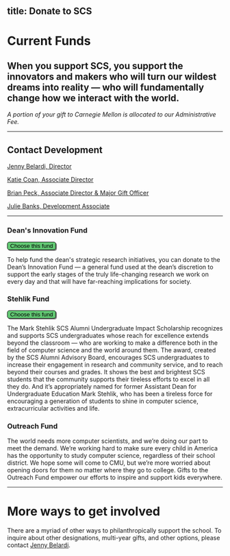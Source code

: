 title: Donate to SCS
---

# Current Funds

## When you support SCS, you support the innovators and makers who will turn our wildest dreams into reality — who will fundamentally change how we interact with the world.

_A portion of your gift to Carnegie Mellon is allocated to our Administrative Fee._

***

## Contact Development

[Jenny Belardi, Director](directory/jennifer_belardi)

[Katie Coan, Associate Director](/directory/katherine_coan)

[Brian Peck, Associate Director & Major Gift Officer](/directory/brian_peck)

[Julie Banks, Development Associate](/directory/julie_banks)

***

### Dean's Innovation Fund 
<input style="display: inline-block;-webkit-appearance: none;border: 1px solid black;background: #62C773;box-shadow: 2px 2px 1px grey;color: black;font-weight: 300;border-radius: 5px;margin-right: 5px;margin-left: 0px;cursor: pointer;top: 0;left: 0;&amp;:focus {outline: 0;}&amp;:hover{cursor: pointer;box-shadow: $box-shadow-hover;position: relative;top: -.1em;left: -.1em;}" type="button" value="Choose this fund" onclick="window.open('https://securelb.imodules.com/s/1410/giving/form-social.aspx?sid=1410&amp;gid=1&amp;pgid=382&amp;cid=990&amp;appealcode=A3875&amp;dids=82')">

To help fund the dean's strategic research initiatives, you can donate to the Dean’s Innovation Fund — a general fund used at the dean’s discretion to support the early stages of the truly life-changing research we work on every day and that will have far-reaching implications for society.

### Stehlik Fund  
<input style="display: inline-block;-webkit-appearance: none;border: 1px solid black;background: #62C773;box-shadow: 2px 2px 1px grey;color: black;font-weight: 300;border-radius: 5px;margin-right: 5px;margin-left: 0px;cursor: pointer;top: 0;left: 0;&amp;:focus {outline: 0;}&amp;:hover{cursor: pointer;box-shadow: $box-shadow-hover;position: relative;top: -.1em;left: -.1em;}" type="button" value="Choose this fund" onclick="window.open('https://securelb.imodules.com/s/1410/giving/form.aspx?sid=1410&id=1&pgid=382&cid=990&appealcode=A3875&dids=171')">

The Mark Stehlik SCS Alumni Undergraduate Impact Scholarship recognizes and supports SCS undergraduates whose reach for excellence extends beyond the classroom — who are working to make a difference both in the field of computer science and the world around them. The award, created by the SCS Alumni Advisory Board, encourages SCS undergraduates to increase their engagement in research and community service, and to reach beyond their courses and grades. It shows the best and brightest SCS students that the community supports their tireless efforts to excel in all they do. And it’s appropriately named for former Assistant Dean for Undergraduate Education Mark Stehlik, who has been a tireless force for encouraging a generation of students to shine in computer science, extracurricular activities and life.

### Outreach Fund

The world needs more computer scientists, and we’re doing our part to meet the demand. We’re working hard to make sure every child in America has the opportunity to study computer science, regardless of their school district. We hope some will come to CMU, but we’re more worried about opening doors for them no matter where they go to college. Gifts to the Outreach Fund empower our efforts to inspire and support kids everywhere.

***

# More ways to get involved

There are a myriad of other ways to philanthropically support the school. To inquire about other designations, multi-year gifts, and other options, please contact [Jenny Belardi](/directory/jennifer_belardi).

<style>
.content-body p a {
  text-decoration: underline;
  color: #900;
}

.content-body img {
  width: 100%
}

.content-title a {
  transition: color .3s ease;
}

.content-title a:hover{
  text-decoration: none;
}

.content-meta {
  margin-top: .5em;
  margin-bottom: 0;
}

.content-body h1 {
  font-weight: bold;
  background: #eee;
  margin: -2rem -1.5rem 1rem -1.5rem;
  padding: 3rem 1.5rem 1.5rem 1.5rem;
}

.content-body input {
  margin-bottom: 1rem;
}

.content-body table {
  width: 100%;
  border: 1px solid #000;
  margin-bottom: 1rem;
}

.tbl td {
  padding: 0.5rem;
  border: 1px solid #000;
}

.tbl tr:nth-child(2n + 1) {
  background: #efefef;
}
</style>